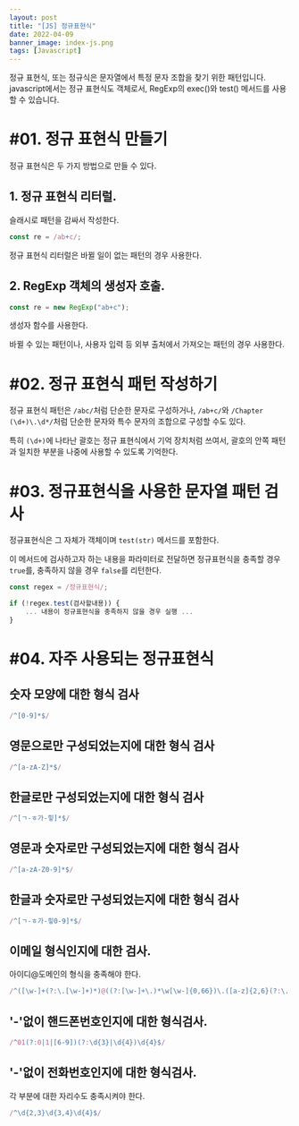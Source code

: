 ```yaml
---
layout: post
title: "[JS] 정규표현식"
date: 2022-04-09
banner_image: index-js.png
tags: [Javascript]
---
```


정규 표현식, 또는 정규식은 문자열에서 특정 문자 조합을 찾기 위한 패턴입니다. javascript에서는 정규 표현식도 객체로서, RegExp의 exec()와 test() 메서드를 사용할 수 있습니다. 

<!--more-->

# #01. 정규 표현식 만들기

정규 표현식은 두 가지 방법으로 만들 수 있다.

## 1. 정규 표현식 리터럴. 

슬래시로 패턴을 감싸서 작성한다.

```js
const re = /ab+c/;
```

정규 표현식 리터럴은 바뀔 일이 없는 패턴의 경우 사용한다.

## 2. RegExp 객체의 생성자 호출.

```js
const re = new RegExp("ab+c");
```

생성자 함수를 사용한다.

바뀔 수 있는 패턴이나, 사용자 입력 등 외부 출처에서 가져오는 패턴의 경우 사용한다.

# #02. 정규 표현식 패턴 작성하기

정규 표현식 패턴은 `/abc/`처럼 단순한 문자로 구성하거나, `/ab+c/`와 `/Chapter (\d+)\.\d*/`처럼 단순한 문자와 특수 문자의 조합으로 구성할 수도 있다. 

특히 `(\d+)`에 나타난 괄호는 정규 표현식에서 기억 장치처럼 쓰여서, 괄호의 안쪽 패턴과 일치한 부분을 나중에 사용할 수 있도록 기억한다. 

# #03. 정규표현식을 사용한 문자열 패턴 검사

정규표현식은 그 자체가 객체이며 `test(str)` 메서드를 포함한다.

이 메서드에 검사하고자 하는 내용을 파라미터로 전달하면 정규표현식을 충족할 경우 `true`를, 충족하지 않을 경우 `false`를 리턴한다.

```js
const regex = /정규표현식/;

if (!regex.test(검사할내용)) {
    ... 내용이 정규표현식을 충족하지 않을 경우 실행 ...
}
```

# #04. 자주 사용되는 정규표현식 

## 숫자 모양에 대한 형식 검사

```js
/^[0-9]*$/
```

## 영문으로만 구성되었는지에 대한 형식 검사

```js
/^[a-zA-Z]*$/
```

## 한글로만 구성되었는지에 대한 형식 검사

```js
/^[ㄱ-ㅎ가-힣]*$/
```

## 영문과 숫자로만 구성되었는지에 대한 형식 검사

```js
/^[a-zA-Z0-9]*$/
```

## 한글과 숫자로만 구성되었는지에 대한 형식 검사

```js
/^[ㄱ-ㅎ가-힣0-9]*$/
```

## 이메일 형식인지에 대한 검사.

아이디@도메인의 형식을 충족해야 한다.

```js
/^([\w-]+(?:\.[\w-]+)*)@((?:[\w-]+\.)*\w[\w-]{0,66})\.([a-z]{2,6}(?:\.[a-z]{2})?)$/i
```

## '-'없이 핸드폰번호인지에 대한 형식검사.

```js
/^01(?:0|1|[6-9])(?:\d{3}|\d{4})\d{4}$/
```

## '-'없이 전화번호인지에 대한 형식검사.

각 부분에 대한 자리수도 충족시켜야 한다.

```js
/^\d{2,3}\d{3,4}\d{4}$/
```